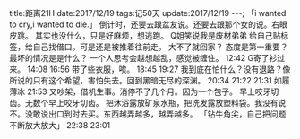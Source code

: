 title:距离21H
date:2017/12/19
tags:记50天
update:2017/12/19
---;
「i wanted to cry,i wanted to die.」
倒计时，还要去跟盆友说。还要去跟那个女的说。右眼皮跳。
其实也没什么，只是好麻烦，想逃跑。
Q姐笑说我是废材弟弟
给自己贴标签，给自己找借口。可是还是被推着往前走。
大不了就回家？
态度是第一重要？
最坏的情况是是什么？
一个人思考会越想越乱，感觉被缠住。
12:42
G寄了衫过来。
14:08
16:56
带了些衣服，唉。
18:45
19:27
我到底在怕什么？没有退路？像所说的只有这个希望，害怕失去。回到黑暗无尽的深渊。
20:34
21:22
21:31
如履薄冰
21:53
又吵架，借机生事。消停不了几个月。因为一个包子。
早上咬牙切齿。无数个早上咬牙切齿。
把沐浴露放矿泉水瓶，把洗发露放塑料袋。我没有说不。没敢说出口到时去买。东西越弄越多，越弄越多。
「钻牛角尖，自己把问题不断放大放大」
22:38
23:01